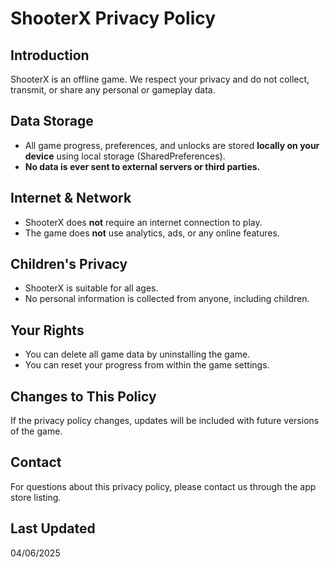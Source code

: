 # ShooterX Privacy Policy

## Introduction
ShooterX is an offline game. We respect your privacy and do not collect, transmit, or share any personal or gameplay data.

## Data Storage
- All game progress, preferences, and unlocks are stored **locally on your device** using local storage (SharedPreferences).
- **No data is ever sent to external servers or third parties.**

## Internet & Network
- ShooterX does **not** require an internet connection to play.
- The game does **not** use analytics, ads, or any online features.

## Children's Privacy
- ShooterX is suitable for all ages.
- No personal information is collected from anyone, including children.

## Your Rights
- You can delete all game data by uninstalling the game.
- You can reset your progress from within the game settings.

## Changes to This Policy
If the privacy policy changes, updates will be included with future versions of the game.

## Contact
For questions about this privacy policy, please contact us through the app store listing.

## Last Updated
04/06/2025